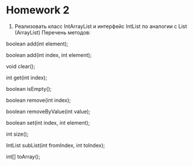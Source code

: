 # Homework 2

1) Реализовать класс IntArrayList и интерфейс IntList по аналогии с List<Integer> (ArrayList)
Перечень методов:


boolean add(int element);

boolean add(int index, int element);

void clear();

int get(int index);

boolean isEmpty();

boolean remove(int index);

boolean removeByValue(int value);

boolean set(int index, int element);

int size();

IntList subList(int fromIndex, int toIndex);

int[] toArray();
